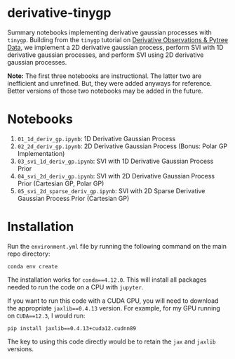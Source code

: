 # derivative-tinygp
Summary notebooks implementing derivative gaussian processes with `tinygp`. Building from the `tinygp` tutorial on [Derivative Observations & Pytree Data][1], we implement a 2D derivative gaussian process, perform SVI with 1D derivative gaussian processes, and perform SVI using 2D derivative gaussian processes. 

**Note:** The first three notebooks are instructional. The latter two are inefficient and unrefined. But, they were added anyways for reference. Better versions of those two notebooks may be added in the future.

# Notebooks
1. `01_1d_deriv_gp.ipynb`: 1D Derivative Gaussian Process
2. `02_2d_deriv_gp.ipynb`: 2D Derivative Gaussian Process (Bonus: Polar GP Implementation)
3. `03_svi_1d_deriv_gp.ipynb`: SVI with 1D Derivative Gaussian Process Prior
4. `04_svi_2d_deriv_gp.ipynb`: SVI with 2D Derivative Gaussian Process Prior (Cartesian GP, Polar GP)
5. `05_svi_2d_sparse_deriv_gp.ipynb`: SVI with 2D Sparse Derivative Gaussian Process Prior (Cartesian GP)

# Installation
Run the `environment.yml` file by running the following command on the main repo directory:
```
conda env create
```
The installation works for `conda==4.12.0`. This will install all packages needed to run the code on a CPU with `jupyter`. 

If you want to run this code with a CUDA GPU, you will need to download the appropriate `jaxlib==0.4.13` version. For example, for my GPU running on `CUDA==12.3`, I would run:
```
pip install jaxlib==0.4.13+cuda12.cudnn89
```
The key to using this code directly would be to retain the `jax` and `jaxlib` versions. 

<!-- ### References  -->
[1]: <https://tinygp.readthedocs.io/en/latest/tutorials/derivative.html> "Derivative Observations & Pytree Data"